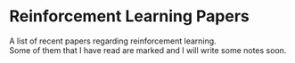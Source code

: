 # Reinforcement Learning Papers  
A list of recent papers regarding reinforcement learning.  
Some of them that I have read are marked and I will write some notes soon.
